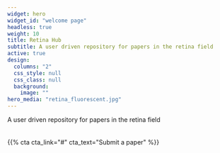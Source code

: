 ```yaml
---
widget: hero
widget_id: "welcome page"
headless: true
weight: 10
title: Retina Hub
subtitle: A user driven repository for papers in the retina field
active: true
design:
  columns: "2"
  css_style: null
  css_class: null
  background:
    image: ""
hero_media: "retina_fluorescent.jpg"
---
```

A user driven repository for papers in the retina field
<br>
<br>
<br>
{{% cta cta_link="#" cta_text="Submit a paper" %}}

